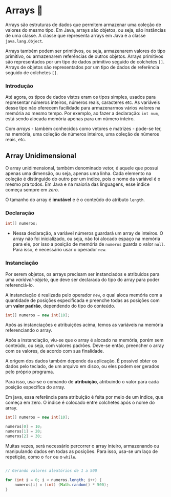 # Arrays 👔

Arrays são estruturas de dados que permitem armazenar uma coleção de valores do mesmo tipo. Em Java, arrays são objetos, ou seja, são instâncias de uma classe. A classe que representa arrays em Java é a classe `java.lang.Object`.

Arrays também podem ser primitivos, ou seja, armazenarem valores do tipo primitivo, ou armazenarem referências de outros objetos. Arrays primitivos são representados por um tipo de dados primitivo seguido de colchetes `[]`. Arrays de objetos são representados por um tipo de dados de referência seguido de colchetes `[]`.

### Introdução

Até agora, os tipos de dados vistos eram os tipos simples, usados para representar números inteiros, números reais, caracteres etc. As variáveis desse tipo não oferecem facilidade para armazenarmos vários valores na memória ao mesmo tempo. Por exemplo, ao fazer a declaração: `int num`, está sendo alocada memória apenas para um número inteiro.

Com _arrays_ - também conhecidos como vetores e matrizes - pode-se ter, na memória, uma coleção de números inteiros, uma coleção de números reais, etc.

## Array Unidimensional

O array unidimensional, também denominado vetor, é aquele que possui apenas uma dimensão, ou seja, apenas uma linha. Cada elemento na coleção é distinguido do outro por um índice, pois o nome da variável é o mesmo pra todos. Em Java e na maioria das linguagens, esse índice começa sempre em _zero_.

O tamanho do array é **imutável** e é o conteúdo do atributo `length`.

### Declaração

```Java
int[] numeros;
```

- Nessa declaração, a variável números guardará um array de inteiros. O array não foi inicializado, ou seja, não foi alocado espaço na memória para ele, por isso a posição de memória de `numeros` guarda o valor `null`. Para isso, é necessário usar o operador `new`.

### Instanciação

Por serem objetos, os arrays precisam ser instanciados e atribuidos para uma _variável-objeto_, que deve ser declarada do tipo do array para poder referenciá-lo.

A instanciação é realizada pelo operador `new`, o qual aloca memória com a quantidade de posições especificada e preenche todas as posições com um **valor padrão**, dependendo do tipo do conteúdo.

```Java
int[] numeros = new int[10];
```

Após as instanciações e atribuições acima, temos as variáveis na memória referenciando o array.

Após a instanciação, viu-se que o array é alocado na memória, porém sem conteúdo, ou seja, com valores padrões. Deve-se então, preencher o array com os valores, de acordo com sua finalidade.

A origem dos dados também depende da aplicação. É possível obter os dados pelo teclado, de um arquivo em disco, ou eles podem ser gerados pelo próprio programa.

Para isso, usa-se o comando de **atribuição**, atribuindo o valor para cada posição específica do array.

Em java, essa referência para atribuição é feita por meio de um índice, que começa em zero. O índice é colocado entre colchetes após o nome do array.

```Java
int[] numeros = new int[10];

numeros[0] = 10;
numeros[1] = 20;
numeros[2] = 30;
```

Muitas vezes, será necessário percorrer o array inteiro, armazenando ou manipulando dados em todas as posições. Para isso, usa-se um laço de repetição, como o `for` ou o `while`.

```Java

// Gerando valores aleatórios de 1 a 500

for (int i = 0; i < numeros.length; i++) {
    numeros[i] = (int) (Math.random() * 500);
}
```
